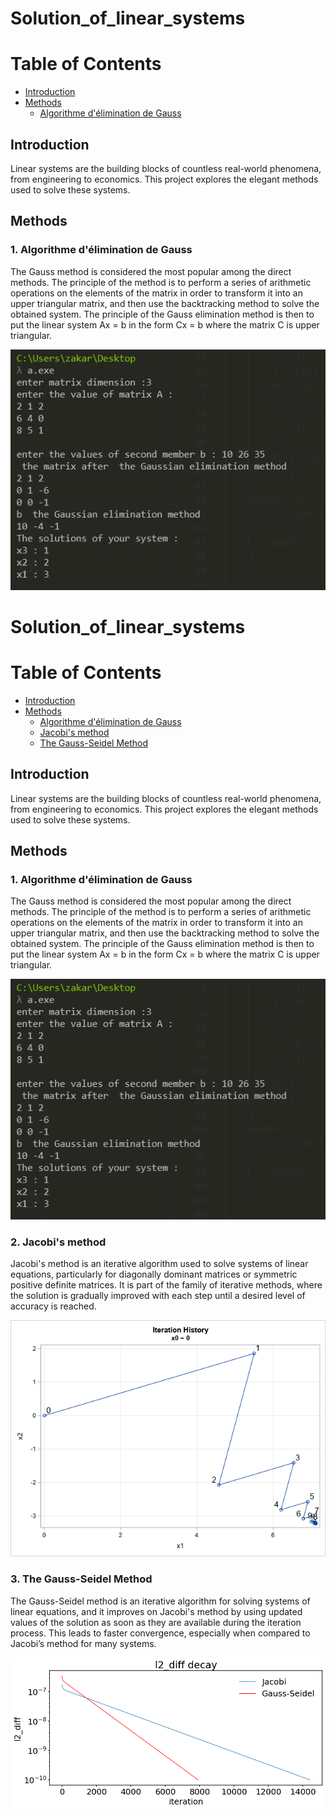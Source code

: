 # Solution_of_linear_systems

# Table of Contents

- [Introduction](#introduction)
- [Methods](#methods)
  - [Algorithme d'élimination de Gauss](#algorithme-délimination-de-gauss)

## Introduction
Linear systems are the building blocks of countless real-world phenomena, from engineering to economics. This project explores the elegant methods used to solve these systems.

## Methods
### 1. Algorithme d'élimination de Gauss
The Gauss method is considered the most popular among the direct methods. The principle of the method is to perform a series of arithmetic operations on the elements of the matrix in order to transform it into an upper triangular matrix, and then use the backtracking method to solve the obtained system. The principle of the Gauss elimination method is then to put the linear system Ax = b in the form Cx = b where the matrix C is upper triangular.


![alt text](gauss.png)

# Solution_of_linear_systems

# Table of Contents

- [Introduction](#introduction)
- [Methods](#methods)
  - [Algorithme d'élimination de Gauss](#algorithme-délimination-de-gauss)
  - [Jacobi's method](#Jacobi's-method)
  - [The Gauss-Seidel Method](#The-Gauss-Seidel-Method)

## Introduction
Linear systems are the building blocks of countless real-world phenomena, from engineering to economics. This project explores the elegant methods used to solve these systems.

## Methods
### 1. Algorithme d'élimination de Gauss
The Gauss method is considered the most popular among the direct methods. The principle of the method is to perform a series of arithmetic operations on the elements of the matrix in order to transform it into an upper triangular matrix, and then use the backtracking method to solve the obtained system. The principle of the Gauss elimination method is then to put the linear system Ax = b in the form Cx = b where the matrix C is upper triangular.


![alt text](gauss.png)

### 2. Jacobi's method 
Jacobi's method is an iterative algorithm used to solve systems of linear equations, particularly for diagonally dominant matrices or symmetric positive definite matrices. It is part of the family of iterative methods, where the solution is gradually improved with each step until a desired level of accuracy is reached.

![alt text](Jacobi.png)

### 3. The Gauss-Seidel Method
The Gauss-Seidel method is an iterative algorithm for solving systems of linear equations, and it improves on Jacobi's method by using updated values of the solution as soon as they are available during the iteration process. This leads to faster convergence, especially when compared to Jacobi’s method for many systems.

![alt text](sedi.png)